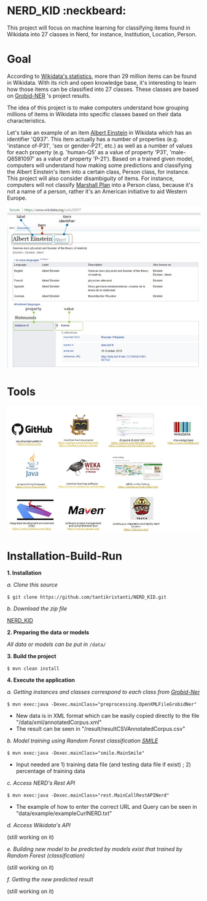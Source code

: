 # NERD_KID  :neckbeard:

This project will focus on machine learning for classifying items found in Wikidata into 27 classes in Nerd, for instance, Institution, Location, Person.

# Goal
According to [Wikidata's statistics](https://www.wikidata.org/wiki/Special:Statistics), more than 29 million items can be found in Wikidata. With its rich and open knowledge base, it's interesting to learn how those items can be classified into 27 classes. These classes are based on [Grobid-NER](http://grobid-ner.readthedocs.io/en/latest/class-and-senses/) 's project results.

The idea of this project is to make computers understand how grouping millions of items in Wikidata into specific classes based on their data characteristics.

Let's take an example of an item [Albert Einstein](https://www.wikidata.org/wiki/Q937) in Wikidata which has an identifier 'Q937'. This item actually has a number of properties (e.g. 'instance of-P31', 'sex or gender-P21', etc.) as well as a number of values for each property (e.g. 'human-Q5' as a value of property 'P31', 'male-Q6581097' as a value of property 'P-21'). Based on a trained given model, computers will understand how making some predictions and classifying the Albert Einstein's item into a certain class, Person class, for instance. This project will also consider disambiguity of items. For instance, computers will not classify [Marshall Plan](https://www.wikidata.org/wiki/Q4576) into a Person class, because it's not a name of a person, rather it's an American initiative to aid Western Europe. 

![Albert Einstein](pic/AlbertEinstein.jpg)

# Tools
![Tools](pic/Tools.jpg)

# Installation-Build-Run
**1. Installation**

*a. Clone this source* 

```$ git clone https://github.com/tantikristanti/NERD_KID.git```

*b. Download the zip file*

[NERD_KID](https://github.com/tantikristanti/NERD_KID/archive/master.zip)

**2. Preparing the data or models**

*All data or models can be put in* `/data/`

**3. Build the project**

```$ mvn clean install```

**4. Execute the application**


*a. Getting instances and classes correspond to each class from [Grobid-Ner](https://github.com/kermitt2/grobid-ner/tree/master/grobid-ner/resources/dataset/ner/corpus/xml/final)*

```$ mvn exec:java -Dexec.mainClass="preprocessing.OpenXMLFileGrobidNer"```

- New data is in XML format which can be easily copied directly to the file "/data/xml/annotatedCorpus.xml"
- The result can be seen in "/result/resultCSVAnnotatedCorpus.csv"

*b. Model training using Random Forest classification [SMILE](https://github.com/haifengl/smile/)*

```$ mvn exec:java -Dexec.mainClass="smile.MainSmile"```

- Input needed are 1) training data file (and testing data file if exist) ; 2) percentage of training data 

*c. Access NERD's Rest API*

```$ mvn exec:java -Dexec.mainClass="rest.MainCallRestAPINerd"```

- The example of how to enter the correct URL and Query can be seen in "data/example/exampleCurlNERD.txt"

*d. Access Wikidata's API*

(still working on it)

*e. Building new model to be predicted by models exist that trained by Random Forest (classification)*

(still working on it)

*f. Getting the new predicted result*

(still working on it)

